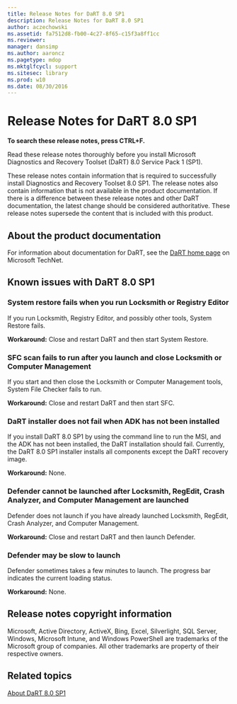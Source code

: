 ```yaml
---
title: Release Notes for DaRT 8.0 SP1
description: Release Notes for DaRT 8.0 SP1
author: aczechowski
ms.assetid: fa7512d8-fb00-4c27-8f65-c15f3a8ff1cc
ms.reviewer: 
manager: dansimp
ms.author: aaroncz
ms.pagetype: mdop
ms.mktglfcycl: support
ms.sitesec: library
ms.prod: w10
ms.date: 08/30/2016
---
```



# Release Notes for DaRT 8.0 SP1


**To search these release notes, press CTRL+F.**

Read these release notes thoroughly before you install Microsoft Diagnostics and Recovery Toolset (DaRT) 8.0 Service Pack 1 (SP1).

These release notes contain information that is required to successfully install Diagnostics and Recovery Toolset 8.0 SP1. The release notes also contain information that is not available in the product documentation. If there is a difference between these release notes and other DaRT documentation, the latest change should be considered authoritative. These release notes supersede the content that is included with this product.

## About the product documentation


For information about documentation for DaRT, see the [DaRT home page](https://go.microsoft.com/fwlink/?LinkID=252096) on Microsoft TechNet.

## Known issues with DaRT 8.0 SP1


### System restore fails when you run Locksmith or Registry Editor

If you run Locksmith, Registry Editor, and possibly other tools, System Restore fails.

**Workaround:** Close and restart DaRT and then start System Restore.

### SFC scan fails to run after you launch and close Locksmith or Computer Management

If you start and then close the Locksmith or Computer Management tools, System File Checker fails to run.

**Workaround:** Close and restart DaRT and then start SFC.

### <a href="" id="-------------dart-installer-does-not-fail-when-adk-has-not-been-installed"></a> DaRT installer does not fail when ADK has not been installed

If you install DaRT 8.0 SP1 by using the command line to run the MSI, and the ADK has not been installed, the DaRT installation should fail. Currently, the DaRT 8.0 SP1 installer installs all components except the DaRT recovery image.

**Workaround:** None.

### Defender cannot be launched after Locksmith, RegEdit, Crash Analyzer, and Computer Management are launched

Defender does not launch if you have already launched Locksmith, RegEdit, Crash Analyzer, and Computer Management.

**Workaround:** Close and restart DaRT and then launch Defender.

### Defender may be slow to launch

Defender sometimes takes a few minutes to launch. The progress bar indicates the current loading status.

**Workaround:** None.

## Release notes copyright information


Microsoft, Active Directory, ActiveX, Bing, Excel, Silverlight, SQL Server, Windows, Microsoft Intune, and Windows PowerShell are trademarks of the Microsoft group of companies. All other trademarks are property of their respective owners.



## Related topics


[About DaRT 8.0 SP1](about-dart-80-sp1.md)

 

 





